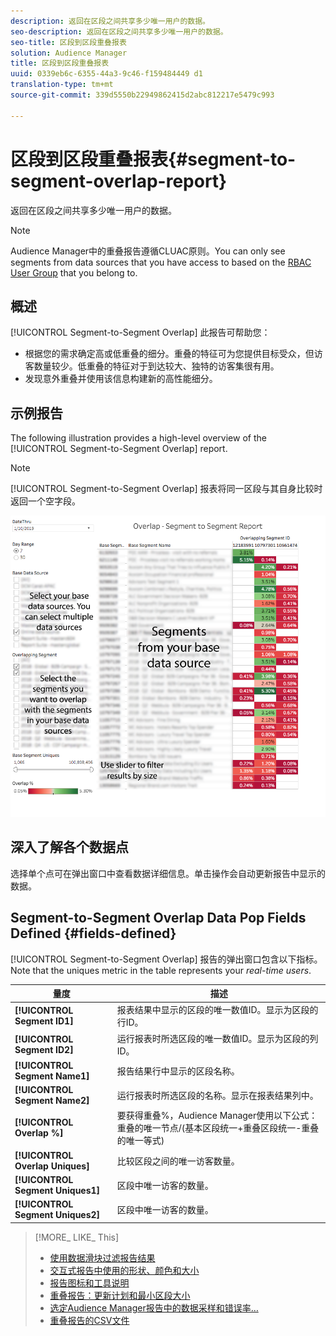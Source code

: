 ```yaml
---
description: 返回在区段之间共享多少唯一用户的数据。
seo-description: 返回在区段之间共享多少唯一用户的数据。
seo-title: 区段到区段重叠报表
solution: Audience Manager
title: 区段到区段重叠报表
uuid: 0339eb6c-6355-44a3-9c46-f159484449 d1
translation-type: tm+mt
source-git-commit: 339d5550b22949862415d2abc812217e5479c993

---
```



# 区段到区段重叠报表{#segment-to-segment-overlap-report}

返回在区段之间共享多少唯一用户的数据。

>[!NOTE]
>
>Audience Manager中的重叠报告遵循CLUAC原则。You can only see segments from data sources that you have access to based on the [RBAC User Group](/help/using/features/administration/administration-overview.md) that you belong to.

<!-- 

c_segment_segment_overlap.xml

 -->

## 概述

[!UICONTROL Segment-to-Segment Overlap] 此报告可帮助您：

* 根据您的需求确定高或低重叠的细分。重叠的特征可为您提供目标受众，但访客数量较少。低重叠的特征对于到达较大、独特的访客集很有用。
* 发现意外重叠并使用该信息构建新的高性能细分。

## 示例报告

The following illustration provides a high-level overview of the [!UICONTROL Segment-to-Segment Overlap] report.

>[!NOTE]
>
>[!UICONTROL Segment-to-Segment Overlap] 报表将同一区段与其自身比较时返回一个空字段。

![](assets/segment-to-segment-overlap.png)

## 深入了解各个数据点

选择单个点可在弹出窗口中查看数据详细信息。单击操作会自动更新报告中显示的数据。

## Segment-to-Segment Overlap Data Pop Fields Defined {#fields-defined}

<!-- 

r_s2s_data_pop.xml

 -->

[!UICONTROL Segment-to-Segment Overlap] 报告的弹出窗口包含以下指标。Note that the uniques metric in the table represents your *real-time users*.

| 量度 | 描述 |
|---|---|
| **[!UICONTROL Segment ID1]** | 报表结果中显示的区段的唯一数值ID。显示为区段的行ID。 |
| **[!UICONTROL Segment ID2]** | 运行报表时所选区段的唯一数值ID。显示为区段的列ID。 |
| **[!UICONTROL Segment Name1]** | 报告结果行中显示的区段名称。 |
| **[!UICONTROL Segment Name2]** | 运行报表时所选区段的名称。显示在报表结果列中。 |
| **[!UICONTROL Overlap %]** | 要获得重叠%，Audience Manager使用以下公式：重叠的唯一节点/(基本区段统一+重叠区段统一-重叠的唯一等式) |
| **[!UICONTROL Overlap Uniques]** | 比较区段之间的唯一访客数量。 |
| **[!UICONTROL Segment Uniques1]** | 区段中唯一访客的数量。 |
| **[!UICONTROL Segment Uniques2]** | 区段中唯一访客的数量。 |

>[!MORE_ LIKE_ This]
>
>* [使用数据滑块过滤报告结果](../../reporting/dynamic-reports/data-sliders.md)
>* [交互式报告中使用的形状、颜色和大小](../../reporting/dynamic-reports/interactive-report-technology.md#shapes-colors-sizes)
>* [报告图标和工具说明](../../reporting/dynamic-reports/interactive-report-technology.md#icons-tools-explained)
>* [重叠报告：更新计划和最小区段大小](../../reporting/dynamic-reports/overlap-minimum-segment-size.md)
>* [选定Audience Manager报告中的数据采样和错误率…](../../reporting/report-sampling.md)
>* [重叠报告的CSV文件](../../reporting/dynamic-reports/overlap-csv-files.md)